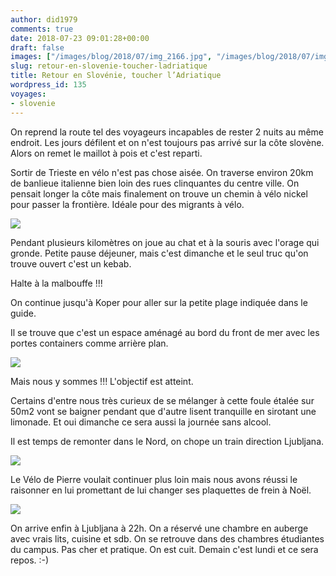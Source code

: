 ```yaml
---
author: did1979
comments: true
date: 2018-07-23 09:01:28+00:00
draft: false
images: ["/images/blog/2018/07/img_2166.jpg", "/images/blog/2018/07/img_2159.jpg"]
slug: retour-en-slovenie-toucher-ladriatique
title: Retour en Slovénie, toucher l’Adriatique
wordpress_id: 135
voyages:
- slovenie
---
```


On reprend la route tel des voyageurs incapables de rester 2 nuits au même endroit. Les jours défilent et on n'est toujours pas arrivé sur la côte slovène. Alors on remet le maillot à pois et c'est reparti.

Sortir de Trieste en vélo n'est pas chose aisée. On traverse environ 20km de banlieue italienne bien loin des rues clinquantes du centre ville. On pensait longer la côte mais finalement on trouve un chemin à vélo nickel pour passer la frontière. Idéale pour des migrants à vélo.

![](/images/blog/2018/07/img_2159.jpg)

Pendant plusieurs kilomètres on joue au chat et à la souris avec l'orage qui gronde. Petite pause déjeuner, mais c'est dimanche et le seul truc qu'on trouve ouvert c'est un kebab.

Halte à la malbouffe !!!

On continue jusqu'à Koper pour aller sur la petite plage indiquée dans le guide.

Il se trouve que c'est un espace aménagé au bord du front de mer avec les portes containers comme arrière plan.

![](/images/blog/2018/07/img_2168.jpg)



Mais nous y sommes !!! L'objectif est atteint.

Certains d'entre nous très curieux de se mélanger à cette foule étalée sur 50m2 vont se baigner pendant que d'autre lisent tranquille en sirotant une limonade. Et oui dimanche ce sera aussi la journée sans alcool.

Il est temps de remonter dans le Nord, on chope un train direction Ljubljana.

![](/images/blog/2018/07/img_2169.jpg)

Le Vélo de Pierre voulait continuer plus loin mais nous avons réussi le raisonner en lui promettant de lui changer ses plaquettes de frein à Noël.

![](/images/blog/2018/07/img_2171.jpg)

On arrive enfin à Ljubljana à 22h. On a réservé une chambre en auberge avec vrais lits, cuisine et sdb. On se retrouve dans des chambres étudiantes du campus. Pas cher et pratique. On est cuit. Demain c'est lundi et ce sera repos. :-)
